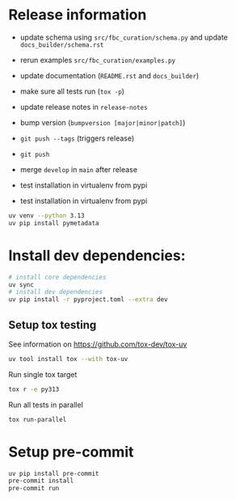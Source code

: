 # Release information

* update schema using `src/fbc_curation/schema.py` and update `docs_builder/schema.rst`
* rerun examples `src/fbc_curation/examples.py`
* update documentation (`README.rst` and `docs_builder`)
* make sure all tests run (`tox -p`)
* update release notes in `release-notes`
* bump version (`bumpversion [major|minor|patch]`)
* `git push --tags` (triggers release)
* `git push`
* merge `develop` in `main` after release

* test installation in virtualenv from pypi
* test installation in virtualenv from pypi
```bash
uv venv --python 3.13
uv pip install pymetadata
```

# Install dev dependencies:
```bash
# install core dependencies
uv sync
# install dev dependencies
uv pip install -r pyproject.toml --extra dev
```

## Setup tox testing
See information on https://github.com/tox-dev/tox-uv
```bash
uv tool install tox --with tox-uv
```
Run single tox target
```bash
tox r -e py313
```
Run all tests in parallel
```bash
tox run-parallel
```

# Setup pre-commit
```bash
uv pip install pre-commit
pre-commit install
pre-commit run
```
